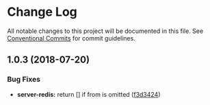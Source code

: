 # Change Log

All notable changes to this project will be documented in this file.
See [Conventional Commits](https://conventionalcommits.org) for commit guidelines.

<a name="1.0.3"></a>
## 1.0.3 (2018-07-20)


### Bug Fixes

* **server-redis:** return [] if from is omitted ([f3d3424](https://github.com/tungv/events/commit/f3d3424))
